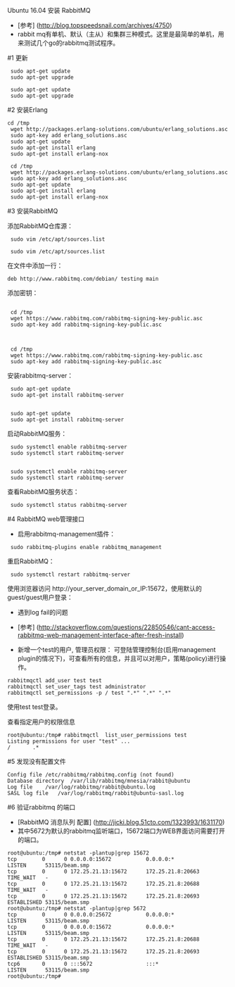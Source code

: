 Ubuntu 16.04 安装 RabbitMQ

- [参考] (http://blog.topspeedsnail.com/archives/4750)
- rabbit mq有单机、默认（主从）和集群三种模式。这里是最简单的单机，用来测试几个go的rabbitmq测试程序。


#1 更新

```
 sudo apt-get update
 sudo apt-get upgrade

 sudo apt-get update
 sudo apt-get upgrade
```

#2 安装Erlang

```
cd /tmp
 wget http://packages.erlang-solutions.com/ubuntu/erlang_solutions.asc
 sudo apt-key add erlang_solutions.asc
 sudo apt-get update
 sudo apt-get install erlang
 sudo apt-get install erlang-nox

 cd /tmp
 wget http://packages.erlang-solutions.com/ubuntu/erlang_solutions.asc
 sudo apt-key add erlang_solutions.asc
 sudo apt-get update
 sudo apt-get install erlang
 sudo apt-get install erlang-nox

```
#3 安装RabbitMQ

添加RabbitMQ仓库源：

```
 sudo vim /etc/apt/sources.list

 sudo vim /etc/apt/sources.list
```

在文件中添加一行：

```
deb http://www.rabbitmq.com/debian/ testing main
```


添加密钥：
```

 cd /tmp
 wget https://www.rabbitmq.com/rabbitmq-signing-key-public.asc
 sudo apt-key add rabbitmq-signing-key-public.asc



 cd /tmp
 wget https://www.rabbitmq.com/rabbitmq-signing-key-public.asc
 sudo apt-key add rabbitmq-signing-key-public.asc
```


安装rabbitmq-server：

```
 sudo apt-get update
 sudo apt-get install rabbitmq-server


 sudo apt-get update
 sudo apt-get install rabbitmq-server
```

启动RabbitMQ服务：

```
 sudo systemctl enable rabbitmq-server
 sudo systemctl start rabbitmq-server


 sudo systemctl enable rabbitmq-server
 sudo systemctl start rabbitmq-server

```

查看RabbitMQ服务状态：

```
 sudo systemctl status rabbitmq-server
```



#4 RabbitMQ web管理接口

- 启用rabbitmq-management插件：

```
 sudo rabbitmq-plugins enable rabbitmq_management
```

重启RabbitMQ：

```
 sudo systemctl restart rabbitmq-server

```


使用浏览器访问 http://your_server_domain_or_IP:15672，使用默认的guest/guest用户登录：

- 遇到log fail的问题
- [参考] (http://stackoverflow.com/questions/22850546/cant-access-rabbitmq-web-management-interface-after-fresh-install)

- 新增一个test的用户, 管理员权限： 可登陆管理控制台(启用management plugin的情况下)，可查看所有的信息，并且可以对用户，策略(policy)进行操作。


```
rabbitmqctl add_user test test
rabbitmqctl set_user_tags test administrator 
rabbitmqctl set_permissions -p / test ".*" ".*" ".*"
```
使用test test登录。


查看指定用户的权限信息
```
root@ubuntu:/tmp# rabbitmqctl  list_user_permissions test
Listing permissions for user "test" ...
/       .*      
```


#5 发现没有配置文件

```
Config file	/etc/rabbitmq/rabbitmq.config (not found)
Database directory	/var/lib/rabbitmq/mnesia/rabbit@ubuntu
Log file	/var/log/rabbitmq/rabbit@ubuntu.log
SASL log file	/var/log/rabbitmq/rabbit@ubuntu-sasl.log
```



#6 验证rabbitmq 的端口
- [RabbitMQ 消息队列 配置] (http://jicki.blog.51cto.com/1323993/1631170)
- 其中5672为默认的rabbitmq监听端口，15672端口为WEB界面访问需要打开的端口。

```
root@ubuntu:/tmp# netstat -plantup|grep 15672
tcp        0      0 0.0.0.0:15672           0.0.0.0:*               LISTEN      53115/beam.smp  
tcp        0      0 172.25.21.13:15672      172.25.21.8:20663       TIME_WAIT   -               
tcp        0      0 172.25.21.13:15672      172.25.21.8:20688       TIME_WAIT   -               
tcp        0      0 172.25.21.13:15672      172.25.21.8:20693       ESTABLISHED 53115/beam.smp  
root@ubuntu:/tmp# netstat -plantup|grep 5672
tcp        0      0 0.0.0.0:25672           0.0.0.0:*               LISTEN      53115/beam.smp  
tcp        0      0 0.0.0.0:15672           0.0.0.0:*               LISTEN      53115/beam.smp  
tcp        0      0 172.25.21.13:15672      172.25.21.8:20688       TIME_WAIT   -               
tcp        0      0 172.25.21.13:15672      172.25.21.8:20693       ESTABLISHED 53115/beam.smp  
tcp6       0      0 :::5672                 :::*                    LISTEN      53115/beam.smp  
root@ubuntu:/tmp# 
```